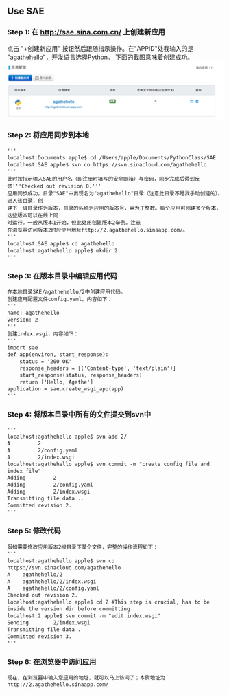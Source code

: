 ## Use SAE

### Step 1: 在 http://sae.sina.com.cn/ 上创建新应用
    
点击 "+创建新应用" 按钮然后跟随指示操作。在"APPID"处我输入的是 "agathehello"，开发语言选择Python。
下面的截图意味着创建成功。
![screenshot](screenshots/sae_1.png)
    
### Step 2: 将应用同步到本地
    '''
    localhost:Documents apple$ cd /Users/apple/Documents/PythonClass/SAE 
    localhost:SAE apple$ svn co https://svn.sinacloud.com/agathehello
    '''
    此时按指示输入SAE的用户名（即注册时填写的安全邮箱）与密码，同步完成后得到反馈'''Checked out revision 0.'''
    应用同步成功，目录"SAE"中出现名为"agathehello"目录（注意此目录不是我手动创建的）。进入该目录，创
    建下一级目录作为版本，目录的名称为应用的版本号，需为正整数。每个应用可创建多个版本，这些版本可以在线上同
    时运行。一般从版本1开始，但此处用创建版本2举例。注意
    在浏览器访问版本2时应使用地址http://2.agathehello.sinaapp.com/。
    '''
    localhost:SAE apple$ cd agathehello
    localhost:agathehello apple$ mkdir 2
    '''
    
### Step 3: 在版本目录中编辑应用代码
    在本地目录SAE/agathehello/2中创建应用代码。
    创建应用配置文件config.yaml，内容如下：
    '''
    name: agathehello
    version: 2
    '''
    创建index.wsgi，内容如下：
    '''
    import sae
    def app(environ, start_response):
        status = '200 OK'
        response_headers = [('Content-type', 'text/plain')]
        start_response(status, response_headers)
        return ['Hello, Agathe']
    application = sae.create_wsgi_app(app)
    '''
    
### Step 4: 将版本目录中所有的文件提交到svn中
    '''
    localhost:agathehello apple$ svn add 2/
    A         2
    A         2/config.yaml
    A         2/index.wsgi
    localhost:agathehello apple$ svn commit -m "create config file and index file"
    Adding         2
    Adding         2/config.yaml
    Adding         2/index.wsgi
    Transmitting file data ..
    Committed revision 2.
    '''
    
### Step 5: 修改代码
    假如需要修改应用版本2根目录下某个文件，完整的操作流程如下：
    '''
    localhost:agathehello apple$ svn co https://svn.sinacloud.com/agathehello
    A    agathehello/2
    A    agathehello/2/index.wsgi
    A    agathehello/2/config.yaml
    Checked out revision 2.
    localhost:agathehello apple$ cd 2 #This step is crucial, has to be inside the version dir before committing
    localhost:2 apple$ svn commit -m "edit index.wsgi"
    Sending        2/index.wsgi
    Transmitting file data .
    Committed revision 3.
    '''
    
### Step 6: 在浏览器中访问应用
    现在，在浏览器中输入您应用的地址，就可以马上访问了；本例地址为 http://2.agathehello.sinaapp.com/ 
    
    